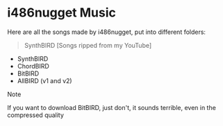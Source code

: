 # i486nugget Music
Here are all the songs made by i486nugget, put into different folders:

> SynthBIRD [Songs ripped from my YouTube]
- SynthBIRD
- ChordBIRD
- BitBIRD
- AllBIRD (v1 and v2)

> [!NOTE]
> If you want to download BitBIRD, just don't, it sounds terrible, even in the compressed quality
